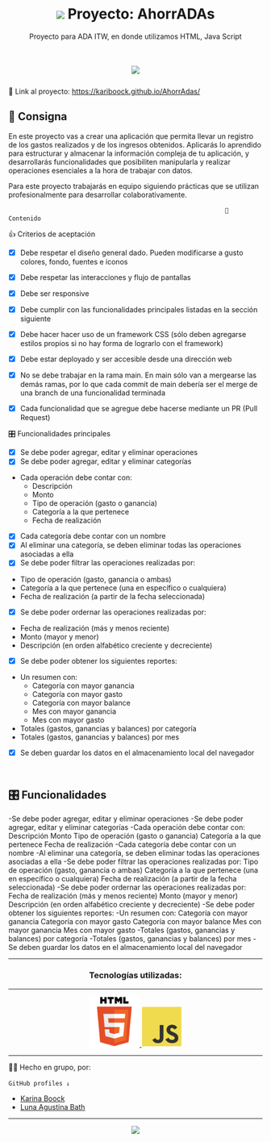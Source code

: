 <h1 align="center"><img src="https://www.bootgum.com/wp-content/uploads/2018/07/Wallet_Cash_550px.gif" width="30px"> Proyecto: AhorrADAs</h1>

<p align="center">Proyecto para ADA ITW, en donde utilizamos HTML, Java Script</p>

<h1 align="center"><img src="https://www.mdzol.com/u/fotografias/m/2022/11/3/f848x477-1310046_1367849_5050.jpg" width="300px"></h1>


📍 Link al proyecto: https://kariboock.github.io/AhorrAdas/


## 📝 Consigna
<p>En este proyecto vas a crear una aplicación que permita llevar un registro de los gastos realizados y de los ingresos obtenidos. Aplicarás lo aprendido para estructurar y almacenar la información compleja de tu aplicación, y desarrollarás funcionalidades que posibiliten manipularla y realizar operaciones esenciales a la hora de trabajar con datos.

Para este proyecto trabajarás en equipo siguiendo prácticas que se utilizan profesionalmente para desarrollar colaborativamente.</p>

``` 
                                                            📝 Contenido
```
   


👍 Criterios de aceptación
- [x] Debe respetar el diseño general dado. Pueden modificarse a gusto colores, fondo, fuentes e íconos
- [x] Debe respetar las interacciones y flujo de pantallas
- [x] Debe ser responsive
- [x] Debe cumplir con las funcionalidades principales listadas en la sección siguiente
- [x] Debe hacer hacer uso de un framework CSS (sólo deben agregarse estilos propios si no hay forma de lograrlo con el framework)
- [x] Debe estar deployado y ser accesible desde una dirección web
- [x] No se debe trabajar en la rama main. En main sólo van a mergearse las demás ramas, por lo que cada commit de main debería ser el merge de una branch de una funcionalidad terminada
- [x] Cada funcionalidad que se agregue debe hacerse mediante un PR (Pull Request)

   


🎛 Funcionalidades principales
- [x] Se debe poder agregar, editar y eliminar operaciones
- [x] Se debe poder agregar, editar y eliminar categorías
- Cada operación debe contar con:
   - Descripción
   - Monto
   - Tipo de operación (gasto o ganancia)
   - Categoría a la que pertenece
   - Fecha de realización
- [x] Cada categoría debe contar con un nombre
- [x] Al eliminar una categoría, se deben eliminar todas las operaciones asociadas a ella
- [x] Se debe poder filtrar las operaciones realizadas por:
- Tipo de operación (gasto, ganancia o ambas)
- Categoría a la que pertenece (una en específico o cualquiera)
- Fecha de realización (a partir de la fecha seleccionada)
- [x] Se debe poder ordernar las operaciones realizadas por:
- Fecha de realización (más y menos reciente)
- Monto (mayor y menor)
- Descripción (en orden alfabético creciente y decreciente)
- [x] Se debe poder obtener los siguientes reportes:
- Un resumen con: 
   - Categoría con mayor ganancia
   - Categoría con mayor gasto
   - Categoría con mayor balance
   - Mes con mayor ganancia
   - Mes con mayor gasto
- Totales (gastos, ganancias y balances) por categoría
- Totales (gastos, ganancias y balances) por mes
- [x] Se deben guardar los datos en el almacenamiento local del navegador


&nbsp;

## 🎛 Funcionalidades

-Se debe poder agregar, editar y eliminar operaciones
-Se debe poder agregar, editar y eliminar categorías
-Cada operación debe contar con:
   Descripción
   Monto
   Tipo de operación (gasto o ganancia)
   Categoría a la que pertenece
   Fecha de realización
-Cada categoría debe contar con un nombre
-Al eliminar una categoría, se deben eliminar todas las operaciones asociadas a ella
-Se debe poder filtrar las operaciones realizadas por:
   Tipo de operación (gasto, ganancia o ambas)
   Categoría a la que pertenece (una en específico o cualquiera)
   Fecha de realización (a partir de la fecha seleccionada)
-Se debe poder ordernar las operaciones realizadas por:
   Fecha de realización (más y menos reciente)
   Monto (mayor y menor)
   Descripción (en orden alfabético creciente y decreciente)
-Se debe poder obtener los siguientes reportes:
   -Un resumen con:
       Categoría con mayor ganancia
       Categoría con mayor gasto
       Categoría con mayor balance
       Mes con mayor ganancia
       Mes con mayor gasto
   -Totales (gastos, ganancias y balances) por categoría
   -Totales (gastos, ganancias y balances) por mes
-Se deben guardar los datos en el almacenamiento local del navegador



---
<h3 align="center">Tecnologías utilizadas:</h3>

 
---



<p align="center"> 
<a href="https://www.w3schools.com/html/html_intro.asp" target="_blank"> 
    <img src="https://raw.githubusercontent.com/devicons/devicon/master/icons/html5/html5-original-wordmark.svg" alt="html5" width="100" height="100"/> 
  </a> 
  <a href="https://developer.mozilla.org/en-US/docs/Web/JavaScript" target="_blank"> 
    <img src="https://raw.githubusercontent.com/devicons/devicon/master/icons/javascript/javascript-original.svg" alt="javascript" width="80" height="80"/>   
  </a> 


  
---



<p>👩‍💻 Hecho en grupo, por:</p>

```GitHub profiles ↓```
<ul>
        <li><a href="https://github.com/Kariboock" target="_blank">Karina Boock</a></li>
        <li><a href="https://github.com/lulabath" target="_blank">Luna Agustina Bath</a></li>
</ul>

---
<p align="center"><img src="https://www.bigfooty.com/forum/media/bugs-bunny-looney-tunes-gif.102677/full" width="300px"></p>

